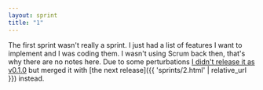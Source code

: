 ```yaml
---
layout: sprint
title: "1"
---
```

The first sprint wasn't really a sprint. I just had a list of features I want to implement and I was coding them. I wasn't using Scrum back then, that's why there are no notes here. Due to some perturbations [I didn't release it as v0.1.0](http://leisuresuitlarry.wikia.com/wiki/Leisure_Suit_Larry_4:_The_Missing_Floppies) but merged it with [the next release]({{ 'sprints/2.html' | relative_url }}) instead.

